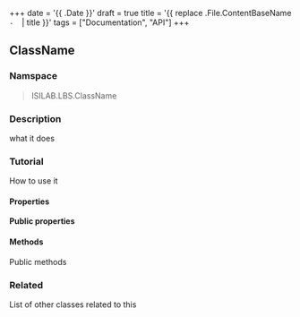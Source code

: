 +++
date = '{{ .Date }}'
draft = true
title = '{{ replace .File.ContentBaseName `-` ` ` | title }}'
tags =  ["Documentation", "API"]
+++


## ClassName

### Namspace
> ISILAB.LBS.ClassName

### Description 
what it does


### Tutorial
How to use it


#### Properties
__Public properties__

#### Methods
Public methods

### Related
List of other classes related to this